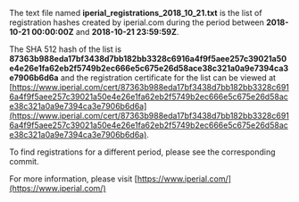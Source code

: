 The text file named **iperial_registrations_2018_10_21.txt** is the list of registration hashes created by iperial.com during the period between **2018-10-21 00:00:00Z** and **2018-10-21 23:59:59Z**.

The SHA 512 hash of the list is **87363b988eda17bf3438d7bb182bb3328c6916a4f9f5aee257c39021a50e4e26e1fa62eb2f5749b2ec666e5c675e26d58ace38c321a0a9e7394ca3e7906b6d6a** and the registration certificate for the list can be viewed at [https://www.iperial.com/cert/87363b988eda17bf3438d7bb182bb3328c6916a4f9f5aee257c39021a50e4e26e1fa62eb2f5749b2ec666e5c675e26d58ace38c321a0a9e7394ca3e7906b6d6a](https://www.iperial.com/cert/87363b988eda17bf3438d7bb182bb3328c6916a4f9f5aee257c39021a50e4e26e1fa62eb2f5749b2ec666e5c675e26d58ace38c321a0a9e7394ca3e7906b6d6a).

To find registrations for a different period, please see the corresponding commit.

For more information, please visit [https://www.iperial.com/](https://www.iperial.com/)
